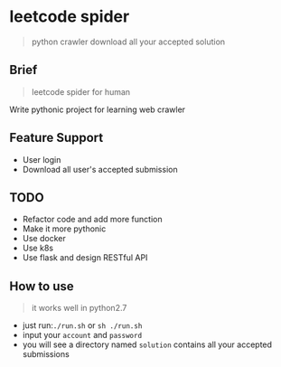 # leetcode spider

>python crawler download all your accepted solution

## Brief
> leetcode spider for human

Write pythonic project for learning web crawler

## Feature Support

+ User login 
+ Download all user's accepted submission

## TODO

+ Refactor code and add more function
+ Make it more pythonic
+ Use docker
+ Use k8s
+ Use flask and design RESTful API

## How to use
>  it works well in python2.7

+ just run:`./run.sh` or `sh ./run.sh`  
+ input your `account` and `password`
+ you will see a directory named `solution` contains all your accepted submissions






